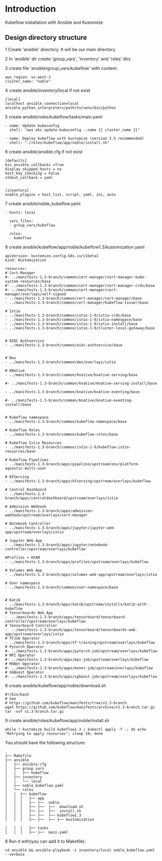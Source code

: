 # Introduction

Kubeflow installation with Ansible and Kustomize

## Design directory structure

1 Create 'ansible' directory. It will be our main directory.

2 In 'ansible' dir create 'group_vars', 'inventory' and 'roles' dirs

3 create file 'ansible/group_vars/kubeflow' with content:
```
aws_region: us-west-2
cluster_name: "noble"
```

4 create ansible/inventory/local if not exist
```
[local]
localhost ansible_connection=local ansible_python_interpreter=/path/to/venv/bin/python
```

5 create ansible/roles/kubeflow/tasks/main.yaml
```
- name: Update kubeconfig
  shell: "aws eks update-kubeconfig --name {{ cluster_name }}"

- name: Deploy kubeflow with kustomize (version 3.5 recommended)
  shell: "./roles/kubeflow/app/noble/install.sh"
```

6 create ansible/ansible.cfg if not exist
```
[defaults]
bin_ansible_callbacks =True
display_skipped_hosts = no
host_key_checking = False
stdout_callback = yaml


[inventory]
enable_plugins = host_list, script, yaml, ini, auto
```

7 create ansible/noble_kubeflow.yaml
```
- hosts: local

  vars_files:
  - group_vars/kubeflow

  roles:
  - kubeflow
```

8 create ansible/kubeflow/app/noble/kubeflow1.3/kustomization.yaml
```
apiVersion: kustomize.config.k8s.io/v1beta1
kind: Kustomization

resources:
# Cert-Manager
#- ../manifests-1.3-branch/common/cert-manager/cert-manager-kube-system-resources/base
#- ../manifests-1.3-branch/common/cert-manager/cert-manager-crds/base
#- ../manifests-1.3-branch/common/cert-manager/cert-manager/overlays/self-signed
- ../manifests-1.3-branch/common/cert-manager/cert-manager/base
- ../manifests-1.3-branch/common/cert-manager/kubeflow-issuer/base

# Istio
- ../manifests-1.3-branch/common/istio-1-9/istio-crds/base
- ../manifests-1.3-branch/common/istio-1-9/istio-namespace/base
- ../manifests-1.3-branch/common/istio-1-9/istio-install/base
- ../manifests-1.3-branch/common/istio-1-9/cluster-local-gateway/base


# OIDC Authservice
- ../manifests-1.3-branch/common/oidc-authservice/base


# Dex
- ../manifests-1.3-branch/common/dex/overlays/istio

# KNative
- ../manifests-1.3-branch/common/knative/knative-serving/base

#- ../manifests-1.3-branch/common/knative/knative-serving-install/base

- ../manifests-1.3-branch/common/knative/knative-eventing/base

#- ../manifests-1.3-branch/common/knative/knative-eventing-install/base


# Kubeflow namespace
- ../manifests-1.3-branch/common/kubeflow-namespace/base

# Kubeflow Roles
- ../manifests-1.3-branch/common/kubeflow-roles/base

# Kubeflow Istio Resources
- ../manifests-1.3-branch/common/istio-1-9/kubeflow-istio-resources/base

# Kubeflow Pipelines
- ../manifests-1.3-branch/apps/pipeline/upstream/env/platform-agnostic-multi-user

# KFServing
- ../manifests-1.3-branch/apps/kfserving/upstream/overlays/kubeflow

# Central Dashboard
- ../manifests-1.3-branch/apps/centraldashboard/upstream/overlays/istio

# Admission Webhook
- ../manifests-1.3-branch/apps/admission-webhook/upstream/overlays/cert-manager

# Notebook Controller
- ../manifests-1.3-branch/apps/jupyter/jupyter-web-app/upstream/overlays/istio

# Jupyter Web App
- ../manifests-1.3-branch/apps/jupyter/notebook-controller/upstream/overlays/kubeflow

#Profiles + KFAM
- ../manifests-1.3-branch/apps/profiles/upstream/overlays/kubeflow

# Volumes Web App
- ../manifests-1.3-branch/apps/volumes-web-app/upstream/overlays/istio

# User namespace
- ../manifests-1.3-branch/common/user-namespace/base


# Katib
- ../manifests-1.3-branch/apps/katib/upstream/installs/katib-with-kubeflow
# Tensorboards Web App
-  ../manifests-1.3-branch/apps/tensorboard/tensorboard-controller/upstream/overlays/kubeflow
# Tensorboard Controller
-  ../manifests-1.3-branch/apps/tensorboard/tensorboards-web-app/upstream/overlays/istio
# TFJob Operator
- ../manifests-1.3-branch/apps/tf-training/upstream/overlays/kubeflow
# Pytorch Operator
#- ../manifests-1.3-branch/apps/pytorch-job/upstream/overlays/kubeflow
# MPI Operator
#- ../manifests-1.3-branch/apps/mpi-job/upstream/overlays/kubeflow
# MXNet Operator
#- ../manifests-1.3-branch/apps/mxnet-job/upstream/overlays/kubeflow
# XGBoost Operator
#- ../manifests-1.3-branch/apps/xgboost-job/upstream/overlays/kubeflow
```

8 create ansible/kubeflow/app/noble/download.sh
```
#!/bin/bash
# See
# https://github.com/kubeflow/manifests/tree/v1.3-branch
wget https://github.com/kubeflow/manifests/archive/v1.3-branch.tar.gz
tar -xvf v1.3-branch.tar.gz
```

9 create ansible/roles/kubeflow/app/noble/install.sh
```
while ! kustomize build kubeflow1.3 | kubectl apply -f -; do echo "Retrying to apply resources"; sleep 10; done

```

You should have the following structure:
```
.
├── Makefile
├── ansible
│   ├── ansible.cfg
│   ├── group_vars
│   │   ├── kubeflow
│   ├── inventory
│   │   └── local
│   ├── noble_kubeflow.yaml
│   └── roles
│   │  ├── kubeflow
│   │  │   ├── app
│   │  │   ├── ├──  noble
│   │  │   ├── ├──  ├──  download.sh
│   │  │   ├── ├──  ├──  install.sh
│   │  │   ├── ├──  ├── kubeflow1.3
│   │  │   ├── ├──  ├── ├── kustomization
    
│   │  │   ├── tasks
│   │  │   ├── ├──  main.yaml

```

8 Run it with(you can add it to Makefile):
```
cd ansible && ansible-playbook -i inventory/local noble_kubeflow.yaml --verbose
```
